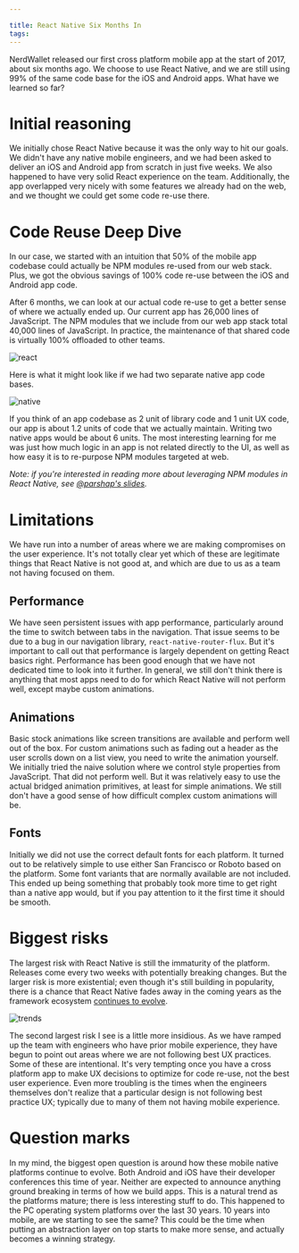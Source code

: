 ```yaml
---

title: React Native Six Months In
tags:
---
```


NerdWallet released our first cross platform mobile app at the start of 2017,
about six months ago. We choose to use React Native, and we are still using
99% of the same code base for the iOS and Android apps. What have we learned
so far?

# Initial reasoning

We initially chose React Native because it was the only way to hit our goals. We
didn't have any native mobile engineers, and we had been asked to deliver an
iOS and Android app from scratch in just five weeks. We also happened to have
very solid React experience on the team. Additionally, the app overlapped very
nicely with some features we already had on the web, and we thought we could
get some code re-use there.

# Code Reuse Deep Dive

In our case, we started with an intuition that 50% of the mobile app codebase
could actually be NPM modules re-used from our web stack. Plus, we got the
obvious savings of 100% code re-use between the iOS and Android app code.

After 6 months, we can look at our actual code re-use to get a better sense of
where we actually ended up. Our current app has 26,000 lines of JavaScript. The
NPM modules that we include from our web app stack total 40,000 lines of
JavaScript. In practice, the maintenance of that shared code is virtually 100%
offloaded to other teams.

![react](https://docs.google.com/drawings/d/1-pqAgRwz9gh66290u3yJQ5Jfevn3hBEqzBFtORpQ9nE/pub?w=960&h=720)

Here is what it might look like if we had two separate native app code bases.

![native](https://docs.google.com/drawings/d/1QWus2w-VxQRpIbR_y51DKukeGXIgYKGObWY5eJuQ8Pk/pub?w=480&h=360)

If you think of an app codebase as 2 unit of library code and 1 unit UX code,
our app is about 1.2 units of code that we actually maintain. Writing two
native apps would be about 6 units. The most interesting learning for me was
just how much logic in an app is not related directly to the UI, as well as
how easy it is to re-purpose NPM modules targeted at web.

*Note: if you're interested in reading more about leveraging NPM modules in
React Native, see [@parshap's slides](https://t.co/tM8CSoZvlk).*

# Limitations

We have run into a number of areas where we are making compromises on the user
experience. It's not totally clear yet which of these are legitimate things that
React Native is not good at, and which are due to us as a team not having
focused on them.

## Performance

We have seen persistent issues with app performance, particularly around the
time to switch between tabs in the navigation. That issue seems to be due to a
bug in our navigation library, `react-native-router-flux`. But it's important
to call out that performance is largely dependent on getting React basics right.
Performance has been good enough that we have not dedicated time to look
into it further. In general, we still don't think there is anything that most
apps need to do for which React Native will not perform well, except maybe
custom animations.

## Animations

Basic stock animations like screen transitions are available and perform well
out of the box. For custom animations such as fading out a header as the user
scrolls down on a list view, you need to write the animation yourself. We
initially tried the naive solution where we control style properties from
JavaScript. That did not perform well. But it was relatively easy to use the
actual bridged animation primitives, at least for simple animations. We still
don't have a good sense of how difficult complex custom animations will be.

## Fonts

Initially we did not use the correct default fonts for each platform. It turned
out to be relatively simple to use either San Francisco or Roboto based on the
platform. Some font variants that are normally available are not included. This
ended up being something that probably took more time to get right than a native
app would, but if you pay attention to it the first time it should be smooth.

# Biggest risks

The largest risk with React Native is still the immaturity of the platform.
Releases come every two weeks with potentially breaking changes. But the larger
risk is more existential; even though it's still building in popularity, there
is a chance that React Native fades away in the coming years as the framework
ecosystem [continues to evolve](https://trends.google.com/trends/explore?q=react%20native,phonegap,cordova,Xamarin).

![trends](https://dl.dropboxusercontent.com/spa/sffu0th1cc1sg9q/ellfigls.png)

The second largest risk I see is a little more insidious. As we have ramped up
the team with engineers who have prior mobile experience, they have begun to
point out areas where we are not following best UX practices. Some of these are
intentional. It's very tempting once you have a cross platform app to make UX
decisions to optimize for code re-use, not the best user experience. Even more
troubling is the times when the engineers themselves don't realize that a
particular design is not following best practice UX; typically due to many of
them not having mobile experience.

# Question marks

In my mind, the biggest open question is around how these mobile native
platforms continue to evolve. Both Android and iOS have their developer
conferences this time of year. Neither are expected to announce anything ground
breaking in terms of how we build apps. This is a natural trend as the platforms
mature; there is less interesting stuff to do. This happened to the PC operating
system platforms over the last 30 years. 10 years into mobile, are we starting
to see the same? This could be the time when putting an abstraction layer on top
starts to make more sense, and actually becomes a winning strategy.
